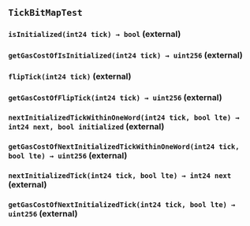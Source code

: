 ## `TickBitMapTest`






### `isInitialized(int24 tick) → bool` (external)





### `getGasCostOfIsInitialized(int24 tick) → uint256` (external)





### `flipTick(int24 tick)` (external)





### `getGasCostOfFlipTick(int24 tick) → uint256` (external)





### `nextInitializedTickWithinOneWord(int24 tick, bool lte) → int24 next, bool initialized` (external)





### `getGasCostOfNextInitializedTickWithinOneWord(int24 tick, bool lte) → uint256` (external)





### `nextInitializedTick(int24 tick, bool lte) → int24 next` (external)





### `getGasCostOfNextInitializedTick(int24 tick, bool lte) → uint256` (external)






